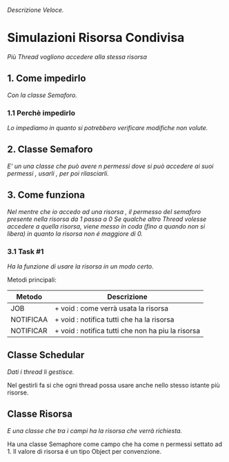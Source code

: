 *Descrizione Veloce.*

# Simulazioni Risorsa Condivisa

*Più Thread vogliono accedere alla stessa risorsa*



## 1. Come impedirlo

*Con la classe Semaforo.*

### 1.1 Perchè impedirlo

*Lo impediamo in quanto si potrebbero verificare modifiche non volute.*



## 2. Classe Semaforo

*E' un una classe che può avere n permessi dove si può accedere ai suoi permessi , usarli , per poi rilasciarli.*

## 3. Come funziona

*Nel mentre che io accedo ad una risorsa , il permesso del semaforo presente nella risorsa da 1 passa a 0
 Se qualche altro Thread volesse accedere a quella risorsa, viene messo in coda (fino a quando non si libera)
 in quanto la risorsa non é maggiore di 0.*

### 3.1 Task #1

*Ha la funzione di usare la risorsa in un modo certo.*

Metodi principali:

| Metodo   | Descrizione                                          |
| -------- | ---------------------------------------------------- |
| JOB      | + void : come verrà usata la risorsa                 |
| NOTIFICAA| + void : notifica tutti che ha la risorsa            |
| NOTIFICAR| + void : notifica tutti che non ha piu la risorsa   |


## Classe Schedular

*Dati i thread li gestisce.*

Nel gestirli fa si che ogni thread possa usare anche nello stesso istante più risorse.


## Classe Risorsa

*E una classe che tra i campi ha la risorsa che verrà richiesta.*

Ha una classe Semaphore come campo che ha come n permessi settato ad 1.
Il valore di risorsa é un tipo Object per convenzione.

